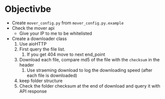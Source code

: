 # Objectivbe
- Create `mover_config.py` from `mover_config.py.example`
- Check the mover api
    - Give your IP to me to be whitelisted
- Create a downloader class
    1. Use aioHTTP
    1. First query the file list.
        1. If you get 404 move to next end_point
    1. Download each file, compare md5 of the file with the `checksum` in the header
        1. Use straeming download to log the downloading speed (after each file is downloaded)
    1. keep folder structure
    1. Check the folder checksum at the end of download and query it with API response